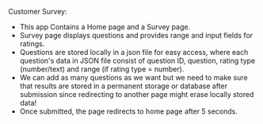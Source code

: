 Customer Survey:
- This app Contains a Home page and a Survey page. 
- Survey page displays questions and provides range and input fields for ratings.
- Questions are stored locally in a json file for easy access, where each question's data in JSON file consist of question ID, question, rating type (number/text) and range (if rating type = number). 
- We can add as many questions as we want but we need to make sure that results are stored in a permanent storage or database after submission since redirecting to another page might erase locally stored data!
- Once submitted, the page redirects to home page after 5 seconds.
